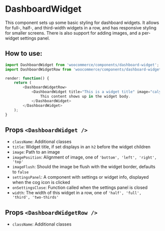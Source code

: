 # DashboardWidget

This component sets up some basic styling for dashboard widgets. It allows for full-, half-, and third-width widgets in a row, and has responsive styling for smaller screens. There is also support for adding images, and a per-widget settings panel.

## How to use:

```js
import DashboardWidget from 'woocommerce/components/dashboard-widget';
import DashboardWidgetRow from 'woocommerce/components/dashboard-widget/row';

render: function() {
	return (
		<DashboardWidgetRow>
			<DashboardWidget title="This is a widget title" image="calypso/images/example.svg">
				This content shows up in the widget body.
			</DashboardWidget>
		</DashboardWidget>
	);
}
```

## Props `<DashboardWidget />`

- `className`: Additional classes
- `title`: Widget title, if set displays in an `h2` before the widget children
- `image`: Path to an image
- `imagePosition`: Alignment of image, one of `'bottom', 'left', 'right', 'top'`
- `imageFlush`: Should the image be flush with the widget border, defaults to `false`
- `settingsPanel`: A component with settings or widget info, displayed when the cog icon is clicked
- `onSettingsClose`: Function called when the settings panel is closed
- `width`: The width of this widget in a row, one of `'half', 'full', 'third', 'two-thirds'`

## Props `<DashboardWidgetRow />`

- `className`: Additional classes
